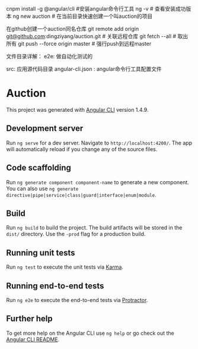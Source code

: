 cnpm install -g @angular/cli #安装angular命令行工具
ng -v # 查看安装成功版本
ng new auction # 在当前目录快速创建一个叫auction的项目

在github创建一个auction同名仓库
git remote add origin git@github.com:dingziyang/auction.git # 关联远程仓库
git fetch --all # 取出所有
git push --force origin master # 强行push到远程master



文件目录详解：
e2e: 做自动化测试的

src: 应用源代码目录
	angular-cli.json : angular命令行工具配置文件




# Auction

This project was generated with [Angular CLI](https://github.com/angular/angular-cli) version 1.4.9.

## Development server

Run `ng serve` for a dev server. Navigate to `http://localhost:4200/`. The app will automatically reload if you change any of the source files.

## Code scaffolding

Run `ng generate component component-name` to generate a new component. You can also use `ng generate directive|pipe|service|class|guard|interface|enum|module`.

## Build

Run `ng build` to build the project. The build artifacts will be stored in the `dist/` directory. Use the `-prod` flag for a production build.

## Running unit tests

Run `ng test` to execute the unit tests via [Karma](https://karma-runner.github.io).

## Running end-to-end tests

Run `ng e2e` to execute the end-to-end tests via [Protractor](http://www.protractortest.org/).

## Further help

To get more help on the Angular CLI use `ng help` or go check out the [Angular CLI README](https://github.com/angular/angular-cli/blob/master/README.md).
